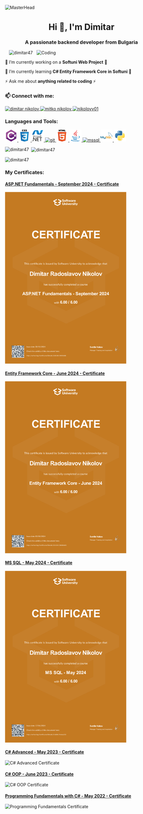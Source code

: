 
![MasterHead](https://images-wixmp-ed30a86b8c4ca887773594c2.wixmp.com/f/c83c004e-1370-4756-88e5-4071de797088/dgdq8br-09cc7ad6-a021-47a5-b0e0-917b12b0f7a7.gif?token=eyJ0eXAiOiJKV1QiLCJhbGciOiJIUzI1NiJ9.eyJzdWIiOiJ1cm46YXBwOjdlMGQxODg5ODIyNjQzNzNhNWYwZDQxNWVhMGQyNmUwIiwiaXNzIjoidXJuOmFwcDo3ZTBkMTg4OTgyMjY0MzczYTVmMGQ0MTVlYTBkMjZlMCIsIm9iaiI6W1t7InBhdGgiOiJcL2ZcL2M4M2MwMDRlLTEzNzAtNDc1Ni04OGU1LTQwNzFkZTc5NzA4OFwvZGdkcThici0wOWNjN2FkNi1hMDIxLTQ3YTUtYjBlMC05MTdiMTJiMGY3YTcuZ2lmIn1dXSwiYXVkIjpbInVybjpzZXJ2aWNlOmZpbGUuZG93bmxvYWQiXX0.tqRMtE-b2QiI2nnefNxSDMJvZCcYqFmq2ccg_Xfzqb8)
<h1 align="center">Hi 👋, I'm Dimitar</h1>
<h3 align="center">A passionate backend developer from Bulgaria</h3>
<img align="right" alt="Coding" width="400" src="https://cdn.dribbble.com/users/1162077/screenshots/3848914/programmer.gif">


<p style="text-align: center;"> 
 <img  src="https://komarev.com/ghpvc/?username=dimitar47&label=Profile%20views&color=0e75b6&style=flat" alt="dimitar47" height="30"/>
</p>

<p>
 🔭 I’m currently working on a <strong>Softuni Web Project</strong> 🔭
</p>
<p>
 🌱 I’m currently learning <strong>C# Entity Framework Core in Softuni</strong> 🌱
</p>
<p>
 ⚡ Ask me about <strong>anything related to coding</strong> ⚡
</p>
<h3 align="left"> 📫 Connect with me:</h3>
<p align="left">
  
  <a href="https://www.linkedin.com/in/dimitar-nikolov-646a99200/" target="blank">
    <img align="center" src="https://raw.githubusercontent.com/rahuldkjain/github-profile-readme-generator/master/src/images/icons/Social/linked-in-alt.svg" alt="dimitar nikolov" height="30" width="40" />
  </a>
  
  <a href="https://fb.com/mitko nikolov" target="blank">
    <img align="center" src="https://raw.githubusercontent.com/rahuldkjain/github-profile-readme-generator/master/src/images/icons/Social/facebook.svg" alt="mitko nikolov" height="30" width="40" />
  </a>
  
  <a href="https://instagram.com/nikolovv01" target="blank">
    <img align="center" src="https://raw.githubusercontent.com/rahuldkjain/github-profile-readme-generator/master/src/images/icons/Social/instagram.svg" alt="nikolovv01" height="30" width="40" />
  </a>

</p>

<h3 align="left">Languages and Tools:</h3>

<p align="left"> 

  <a href="https://www.w3schools.com/cs/" target="_blank" rel="noreferrer"> 
  <img src="https://raw.githubusercontent.com/devicons/devicon/master/icons/csharp/csharp-original.svg" alt="csharp" width="40" height="40"/>
  </a>
  
   <a href="https://www.w3schools.com/css/" target="_blank" rel="noreferrer"> 
  <img src="https://raw.githubusercontent.com/devicons/devicon/master/icons/css3/css3-original-wordmark.svg" alt="css3" width="40" height="40"/> 
  </a> 
  
  <a href="https://dotnet.microsoft.com/" target="_blank" rel="noreferrer"> 
  <img src="https://raw.githubusercontent.com/devicons/devicon/master/icons/dot-net/dot-net-original-wordmark.svg" alt="dotnet" width="40" height="40"/> 
  </a> 
  
   <a href="https://git-scm.com/" target="_blank" rel="noreferrer"> 
   <img src="https://www.vectorlogo.zone/logos/git-scm/git-scm-icon.svg" alt="git" width="40" height="40"/>
   </a> 
   
  <a href="https://www.w3.org/html/" target="_blank" rel="noreferrer">
  <img src="https://raw.githubusercontent.com/devicons/devicon/master/icons/html5/html5-original-wordmark.svg" alt="html5" width="40" height="40"/> 
  </a> 
  
  <a href="https://www.java.com" target="_blank" rel="noreferrer">
  <img src="https://raw.githubusercontent.com/devicons/devicon/master/icons/java/java-original.svg" alt="java" width="40" height="40"/>
  </a> 
  
  <a href="https://www.microsoft.com/en-us/sql-server" target="_blank" rel="noreferrer"> 
  <img src="https://www.svgrepo.com/show/303229/microsoft-sql-server-logo.svg" alt="mssql" width="40" height="40"/>
  </a> 
  
  <a href="https://www.mysql.com/" target="_blank" rel="noreferrer">
  <img src="https://raw.githubusercontent.com/devicons/devicon/master/icons/mysql/mysql-original-wordmark.svg" alt="mysql" width="40" height="40"/>
  </a>
  
  <a href="https://www.python.org" target="_blank" rel="noreferrer">
  <img src="https://raw.githubusercontent.com/devicons/devicon/master/icons/python/python-original.svg" alt="python" width="40" height="40"/>
  </a>

</p>

<p>
  <img align="left" src="https://github-readme-stats.vercel.app/api/top-langs?username=dimitar47&show_icons=true&locale=en&layout=compact&bg_color=000000" alt="dimitar47" />
</p>

<p>&nbsp;
  <img align="center" src="https://github-readme-stats.vercel.app/api?username=dimitar47&show_icons=true&locale=en&bg_color=000000" alt="dimitar47" />
</p>


<p>
  <img align="center" src="https://github-readme-streak-stats.herokuapp.com/?user=dimitar47&theme=dark&background=000000" alt="dimitar47" />
</p>

### My Certificates:

#### [ASP.NET Fundamentals - September 2024 - Certificate](https://github.com/Dimitar47/SoftUni-CSharp-Courses/blob/main/Courses%20Certificates/ASP.NET%20Fundamentals%20-%20September%202024%20-%20Certificate.pdf)
<img src="https://github.com/Dimitar47/SoftUni-CSharp-Courses/blob/main/Courses%20Certificates/ASP.NET%20Fundamentals%20-%20September%202024%20-%20Certificate.png" alt="ASP.NET Fundamentals Certificate" width="400">

#### [Entity Framework Core - June 2024 - Certificate](https://github.com/Dimitar47/SoftUni-CSharp-Courses/blob/main/Courses%20Certificates/Entity%20Framework%20Core%20-%20June%202024%20-%20Certificate.pdf)
<img src="https://github.com/Dimitar47/SoftUni-CSharp-Courses/blob/main/Courses%20Certificates/Entity%20Framework%20Core%20-%20June%202024%20-%20Certificate.png" alt="Entity Framework Core Certificate" width="400">

#### [MS SQL - May 2024 - Certificate](https://github.com/Dimitar47/SoftUni-CSharp-Courses/blob/main/Courses%20Certificates/MS%20SQL%20-%20May%202024%20-%20Certificate.pdf)
<img src="https://github.com/Dimitar47/SoftUni-CSharp-Courses/blob/main/Courses%20Certificates/MS%20SQL%20-%20May%202024%20-%20Certificate.png" alt="MS SQL Server Certificate" width="400">

#### [C# Advanced - May 2023 - Certificate](https://github.com/Dimitar47/SoftUni-Courses/blob/main/Courses%20Certificates/C%23%20Advanced%20-%20May%202023%20-%20Certificate%20(2).pdf)
<img src="https://github.com/Dimitar47/SoftUni-Courses/raw/main/Courses%20Certificates/C%23%20Advanced%20-%20May%202023%20-%20Certificate%20(2).png" alt="C# Advanced Certificate" width="400">

#### [C# OOP - June 2023 - Certificate](https://github.com/Dimitar47/SoftUni-Courses/blob/main/Courses%20Certificates/C%23%20OOP%20-%20June%202023%20-%20Certificate%20(2).pdf)
<img src="https://github.com/Dimitar47/SoftUni-Courses/raw/main/Courses%20Certificates/C%23%20OOP%20-%20June%202023%20-%20Certificate%20(2).png" alt="C# OOP Certificate" width="400">

#### [Programming Fundamentals with C# - May 2022 - Certificate](https://github.com/Dimitar47/SoftUni-Courses/blob/main/Courses%20Certificates/Programming%20Fundamentals%20with%20C%23%20-%20May%202022%20-%20Certificate%20(4).pdf)
<img src="https://github.com/Dimitar47/SoftUni-Courses/raw/main/Courses%20Certificates/Programming%20Fundamentals%20with%20C%23%20-%20May%202022%20-%20Certificate%20(4).png" alt="Programming Fundamentals Certificate" width="400">


